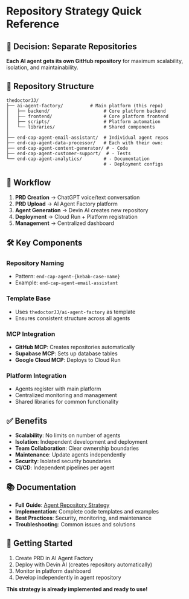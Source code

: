 # Repository Strategy Quick Reference

## 🎯 **Decision: Separate Repositories**

**Each AI agent gets its own GitHub repository** for maximum scalability, isolation, and maintainability.

## 📁 **Repository Structure**

```
thedoctorJJ/
├── ai-agent-factory/          # Main platform (this repo)
│   ├── backend/                    # Core platform backend
│   ├── frontend/                   # Core platform frontend
│   ├── scripts/                    # Platform automation
│   └── libraries/                  # Shared components
│
├── end-cap-agent-email-assistant/  # Individual agent repos
├── end-cap-agent-data-processor/   # Each with their own:
├── end-cap-agent-content-generator/ # - Code
├── end-cap-agent-customer-support/  # - Tests
└── end-cap-agent-analytics/        # - Documentation
                                    # - Deployment configs
```

## 🔄 **Workflow**

1. **PRD Creation** → ChatGPT voice/text conversation
2. **PRD Upload** → AI Agent Factory platform
3. **Agent Generation** → Devin AI creates new repository
4. **Deployment** → Cloud Run + Platform registration
5. **Management** → Centralized dashboard

## 🛠️ **Key Components**

### **Repository Naming**
- Pattern: `end-cap-agent-{kebab-case-name}`
- Example: `end-cap-agent-email-assistant`

### **Template Base**
- Uses `thedoctorJJ/ai-agent-factory` as template
- Ensures consistent structure across all agents

### **MCP Integration**
- **GitHub MCP**: Creates repositories automatically
- **Supabase MCP**: Sets up database tables
- **Google Cloud MCP**: Deploys to Cloud Run

### **Platform Integration**
- Agents register with main platform
- Centralized monitoring and management
- Shared libraries for common functionality

## ✅ **Benefits**

- **Scalability**: No limits on number of agents
- **Isolation**: Independent development and deployment
- **Team Collaboration**: Clear ownership boundaries
- **Maintenance**: Update agents independently
- **Security**: Isolated security boundaries
- **CI/CD**: Independent pipelines per agent

## 📚 **Documentation**

- **Full Guide**: [Agent Repository Strategy](./19-agent-repository-strategy.md)
- **Implementation**: Complete code templates and examples
- **Best Practices**: Security, monitoring, and maintenance
- **Troubleshooting**: Common issues and solutions

## 🚀 **Getting Started**

1. Create PRD in AI Agent Factory
2. Deploy with Devin AI (creates repository automatically)
3. Monitor in platform dashboard
4. Develop independently in agent repository

**This strategy is already implemented and ready to use!**

